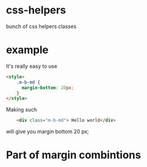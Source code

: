 # css-helpers
bunch of css helpers classes

# example
It's really easy to use

```html
<style>
	.m-b-md {
	  margin-bottom: 20px;
	}
</style>

```

Making such 
``` html
	<div class="m-b-md"> Hello world</div>
```

will give you margin bottom 20 px;

# Part of margin combintions 

<style>
.m-xxs {
  margin: 2px 4px;
}

.m-xs {
  margin: 5px;
}

.m-sm {
  margin: 10px;
}

.m {
  margin: 15px;
}

.m-md {
  margin: 20px;
}

.m-lg {
  margin: 30px;
}

.m-xl {
  margin: 50px;
}

.m-n {
  margin: 0 !important;
}

.m-l-none {
  margin-left: 0 !important;
}

.m-l-xs {
  margin-left: 5px;
}

.m-l-sm {
  margin-left: 10px;
}

.m-l {
  margin-left: 15px;
}

.m-l-md {
  margin-left: 20px;
}

.m-l-lg {
  margin-left: 30px;
}

.m-l-xl {
  margin-left: 40px;
}

.m-l-xxl {
  margin-left: 50px;
}

.m-l-n-xxs {
  margin-left: -1px;
}

.m-l-n-xs {
  margin-left: -5px;
}

.m-l-n-sm {
  margin-left: -10px;
}

.m-l-n {
  margin-left: -15px;
}

.m-l-n-md {
  margin-left: -20px;
}

.m-l-n-lg {
  margin-left: -30px;
}

.m-l-n-xl {
  margin-left: -40px;
}

.m-l-n-xxl {
  margin-left: -50px;
}

.m-t-none {
  margin-top: 0 !important;
}

.m-t-xxs {
  margin-top: 1px;
}

.m-t-xs {
  margin-top: 5px;
}

.m-t-sm {
  margin-top: 10px;
}

.m-t {
  margin-top: 15px;
}

.m-t-md {
  margin-top: 20px;
}

.m-t-lg {
  margin-top: 30px;
}

.m-t-xl {
  margin-top: 40px;
}

.m-t-xxl {
  margin-top: 50px;
}

.m-t-n-xxs {
  margin-top: -1px;
}

.m-t-n-xs {
  margin-top: -5px;
}

.m-t-n-sm {
  margin-top: -10px;
}

.m-t-n {
  margin-top: -15px;
}

.m-t-n-md {
  margin-top: -20px;
}

.m-t-n-lg {
  margin-top: -30px;
}

.m-t-n-xl {
  margin-top: -40px;
}

.m-t-n-xxl {
  margin-top: -50px;
}

.m-r-none {
  margin-right: 0 !important;
}

.m-r-xxs {
  margin-right: 1px;
}

.m-r-xs {
  margin-right: 5px;
}

.m-r-sm {
  margin-right: 10px;
}

.m-r {
  margin-right: 15px;
}

.m-r-md {
  margin-right: 20px;
}

.m-r-lg {
  margin-right: 30px;
}

.m-r-xl {
  margin-right: 40px;
}

.m-r-xxl {
  margin-right: 50px;
}

.m-r-n-xxs {
  margin-right: -1px;
}

.m-r-n-xs {
  margin-right: -5px;
}

.m-r-n-sm {
  margin-right: -10px;
}

.m-r-n {
  margin-right: -15px;
}

.m-r-n-md {
  margin-right: -20px;
}

.m-r-n-lg {
  margin-right: -30px;
}

.m-r-n-xl {
  margin-right: -40px;
}

.m-r-n-xxl {
  margin-right: -50px;
}

.m-b-none {
  margin-bottom: 0 !important;
}

.m-b-xxs {
  margin-bottom: 1px;
}

.m-b-xs {
  margin-bottom: 5px;
}

.m-b-sm {
  margin-bottom: 10px;
}

.m-b {
  margin-bottom: 15px;
}

.m-b-md {
  margin-bottom: 20px;
}

.m-b-lg {
  margin-bottom: 30px;
}

.m-b-xl {
  margin-bottom: 40px;
}

.m-b-xxl {
  margin-bottom: 50px;
}

.m-b-n-xxs {
  margin-bottom: -1px;
}

.m-b-n-xs {
  margin-bottom: -5px;
}

.m-b-n-sm {
  margin-bottom: -10px;
}

.m-b-n {
  margin-bottom: -15px;
}

.m-b-n-md {
  margin-bottom: -20px;
}

.m-b-n-lg {
  margin-bottom: -30px;
}
</style>

